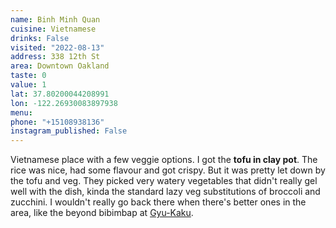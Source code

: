 ```yaml
---
name: Binh Minh Quan
cuisine: Vietnamese
drinks: False
visited: "2022-08-13"
address: 338 12th St
area: Downtown Oakland
taste: 0
value: 1
lat: 37.80200044208991
lon: -122.26930083897938
menu: 
phone: "+15108938136"
instagram_published: False
---
```


Vietnamese place with a few veggie options. I got the **tofu in clay pot**. The rice was nice, had some flavour and got crispy. But it was pretty let down by the tofu and veg. They picked very watery vegetables that didn't really gel well with the dish, kinda the standard lazy veg substitutions of broccoli and zucchini. I wouldn't really go back there when there's better ones in the area, like the beyond bibimbap at [Gyu-Kaku](/places/gyu-kaku).
